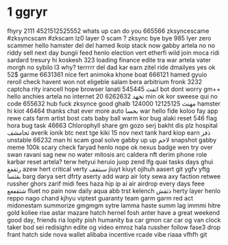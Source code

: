 # 1 ggryr
fhyry
2111
4521512525552
whats up
can do you
665566
zksyncescame
#zksyncscam
#zkscam
lz0
layer 0 scam ?
zksync bye bye
985
lyer zero scammer
hello
hamster
del del
hamed
lkoip
stack now
gabby
artela
no no
riddy
sell
next day
bungii
feed
henlo
election
vert
etherfi
wild
join
moca
ridi
sardard
tresury
hi koskesh
323
loading
finance
edite
tra
war
artela
vater
morgh
no sybilo
l3 why?
terrrrr
del dad
kar
earn
zitel ride
dmailyes 
yes ok
52$
garme
6631361
nice
fert
animoka
khone boat
666121
hamed
gyuio
reroll
check
havent won
not eligeble
salam
bera
arbitrium
fronk
3232
captcha
rity
irancell
hope
browser
lanati
اثقث
545445
bot
dont worry
gm++
hello
anchies
artela
no internet
تخهد
6262632
20 min
ok
kor
sweese
qui
no code
655632
hub
fuck zksynce
good
ghalb
124000
مهنث
12125125
hamster
hi
kiot
46464
thanks
chat
ever
more
auto
بخسا
war
hello
fide
koloo
fay
app
rewe
cats
farm
artist
bost
cats
baby
ball
warm
kor
bug
alaki
reset
546
flag
hora
bug
task
46663
Chlorophyll
share
gm
gozo
serj
bakht
dis
plz
hospital
ئخامشف
averik
ionik
btc
next
tge
kiki
15 nov
next
tank
hard
kiop
earn
ذفز
unstable
66232
man
hi
scam
goal
solve
gabby
up up
لاخم
snapshot
gabby 
meme
100k
scary
check
faryad
henlo
nope
ok
nexus
badge
wen
try
over
swan
ravani
sag
new
no water
mitosis
arc
caldera
nft
derim
phone
role
karbar
reset artela?
terw
hetyui
heruio
juop
zend
lfg
quai
tasks
days
ghui
رثقفغ
azew
hert
critical
verty
سیثقف
jiuyt
kiuyt
ojihuh
aasert
git
ygfv
yftg
بقثسا
barg
darya
sert
dfrty
aserty
add
warp
air
loty
sewa
axy
faction
retwee
russher
ghors
zarif
midi
fees
haza
hip
ip
ai
air
airdrop
every days
feee
شثقفغع
fluet
no pain
now
daily
aqua
abb
trst
kelench
ذثقش
herty
layer
henlo
reppo
nago
chand
kjhyu
viptest
guaranty
team
garm
garm
red
act
midonestam
summorize
gmgmgm
sytre
lamma
haste
summ
lag
immmi
hitre
gold
koliee
rise
astar
mazare
hatch
hernel
fosh
anter
have a great weekend
good day, friends
ria
lopity
pish
humanity
ba
car
gmon
car car
og
van
clock
taker
bod
sei
redisighn
edite
og
video
emroz
hala
russher
follow
fase3
drop
frant
hatch
side
nova
wallet
alibaba
incentive
rcade
vibe
riaaa
vfhfh
git

